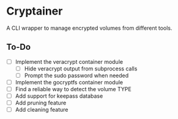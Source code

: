 # Cryptainer

A CLI wrapper to manage encrypted volumes from different tools.

## To-Do

- [ ] Implement the veracrypt container module
    - [ ] Hide veracrypt output from subprocess calls
    - [ ] Prompt the sudo password when needed
- [ ] Implement the gocryptfs container module
- [ ] Find a reliable way to detect the volume TYPE
- [ ] Add support for keepass database
- [ ] Add pruning feature
- [ ] Add cleaning feature